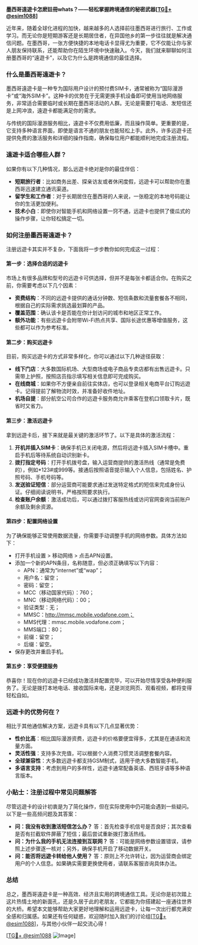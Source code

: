 **墨西哥遠遊卡怎麽註冊whats？——轻松掌握跨境通信的秘密武器[[TG💪+ @esim1088](https://t.me/s/esim1088)]**

近年来，随着全球化进程的加快，越来越多的人选择前往墨西哥进行旅行、工作或学习。而无论你是短期游客还是长期居住者，在异国他乡的第一步往往就是解决通信问题。在墨西哥，一张方便快捷的本地电话卡显得尤为重要，它不仅能让你与家人朋友保持联系，还能帮助你在陌生环境中快速融入。今天，我们就来聊聊如何注册墨西哥的“遠遊卡”，以及它为什么是跨境通信的最佳选择。

### **什么是墨西哥遠遊卡？**
墨西哥遠遊卡是一种专为国际用户设计的预付费SIM卡，通常被称为“国际漫游卡”或“海外SIM卡”。这种卡的优势在于无需更换手机设备即可使用当地网络服务，非常适合需要临时或长期在墨西哥活动的人群。无论是需要打电话、发短信还是上网冲浪，遠遊卡都能满足你的需求。

与传统的国际漫游服务相比，遠遊卡不仅费用低廉，而且操作简单。更重要的是，它支持多种语言界面，即使是语言不通的朋友也能轻松上手。此外，许多远遊卡还提供免费的激活服务和详细的操作指南，确保每位用户都能顺利地完成注册流程。

### **遠遊卡适合哪些人群？**
如果你有以下几种情况，那么远遊卡绝对是你的最佳伴侣：
- **短期旅行者**：比如商务出差、探亲访友或者休闲度假，远遊卡可以帮助你在墨西哥迅速建立通讯渠道。
- **留学生和工作者**：对于长期居住在墨西哥的人来说，一张稳定的本地号码能让你的生活更加便利。
- **技术小白**：即使你对智能手机和网络设置一窍不通，远遊卡也提供了傻瓜式的操作步骤，让你轻松搞定一切。

### **如何注册墨西哥遠遊卡？**
注册远遊卡其实并不复杂，下面我将一步步教你如何完成这一过程：

#### **第一步：选择合适的远遊卡**
市场上有很多品牌和型号的远遊卡可供选择，但并不是每张卡都适合你。在购买之前，你需要考虑以下几个因素：
- **资费结构**：不同的远遊卡提供的通话分钟数、短信条数和流量套餐各不相同，根据自己的实际需求挑选最划算的产品。
- **覆盖范围**：确认该卡是否能在你计划访问的城市和地区正常工作。
- **额外功能**：有些远遊卡会附带Wi-Fi热点共享、国际长途优惠等增值服务，这些都可以作为参考标准。

#### **第二步：购买远遊卡**
目前，购买远遊卡的方式非常多样化，你可以通过以下几种途径获取：
- **线下门店**：大多数国际机场、大型商场或电子商品专卖店都有出售远遊卡。只需带上护照，按照店员指示填写相关信息即可完成购买。
- **在线商城**：如果你不方便亲自前往实体店，也可以登录相关电商平台订购远遊卡。记得提前了解物流时效，并准备好收件地址。
- **机场自提**：部分航空公司合作的远遊卡服务商允许乘客在登机口领取卡片，既省时又省力。

#### **第三步：激活远遊卡**
拿到远遊卡后，接下来就是最关键的激活环节了。以下是具体的激活流程：
1. **开机并插入SIM卡**：确保手机已关闭电源，然后将远遊卡插入SIM卡槽中。重启手机后等待系统自动识别新卡。
2. **拨打指定号码**：打开手机拨号盘，输入运营商提供的激活热线（通常是免费的），例如*123#或999等。接通后按照语音提示输入个人信息，包括姓名、护照号码、手机号码等。
3. **发送验证短信**：部分运营商可能要求通过发送特定格式的短信来完成身份认证。仔细阅读说明书，严格按照要求执行。
4. **检查账户余额**：激活成功后，可以通过拨打客服热线或访问官网查询当前账户余额及剩余资源。

#### **第四步：配置网络设置**
为了确保能够正常使用数据流量，你需要手动调整手机的网络参数。具体方法如下：
- 打开手机设置 > 移动网络 > 点击APN设置。
- 添加一个新的APN条目，名称随意，但必须正确填写以下内容：
  - APN：通常为“internet”或“wap”；
  - 用户名：留空；
  - 密码：留空；
  - MCC（移动国家代码）：760；
  - MNC（移动网络代码）：00；
  - 验证类型：无；
  - MMSC：http://mmsc.mobile.vodafone.com；
  - MMS代理：mmsc.mobile.vodafone.com；
  - MMS端口：80；
  - 前缀：留空；
  - 后缀：留空。
- 保存更改并重启手机。

#### **第五步：享受便捷服务**
恭喜你！现在你的远遊卡已经成功激活并配置完毕，可以开始尽情享受各种便利服务了。无论是拨打本地电话、接收国际来电，还是浏览网页、观看视频，都将变得轻松自如。

### **远遊卡的优势何在？**
相比于其他通信解决方案，远遊卡具有以下几点显著优势：
- **性价比高**：相比国际漫游资费，远遊卡的价格要便宜得多，尤其是在通话和流量方面。
- **灵活性强**：支持多次充值，可以根据个人消费习惯灵活调整套餐内容。
- **全球兼容性**：大多数远遊卡都支持GSM制式，适用于绝大多数智能手机。
- **多语言支持**：考虑到用户的多样性，远遊卡通常配备英语、西班牙语等多种语言版本。

### **小贴士：注册过程中常见问题解答**
尽管远遊卡的设计初衷是为了简化操作，但在实际使用中仍可能会遇到一些疑问。以下是一些高频问题及其答案：
- **问：我没有收到激活短信怎么办？**
  答：首先检查手机信号是否良好；其次查看是否有拦截软件屏蔽了短信；最后尝试重新拨打激活热线。
- **问：为什么我的手机无法连接到互联网？**
  答：可能是网络参数设置错误，请参照上述步骤逐一核对；另外，确保手机开启了移动数据开关。
- **问：能否将远遊卡转给他人使用？**
  答：原则上不允许转让，因为运营商会绑定用户的个人信息。如果确实需要更换使用者，请联系客服咨询具体办法。

### **总结**
总之，墨西哥遠遊卡是一种高效、经济且实用的跨境通信工具。无论你是初次踏上这片热情土地的新面孔，还是久居于此的老朋友，它都能为你搭建起一座通往世界的大桥。希望本文能够帮助大家更好地理解和运用远遊卡，让每一次出行都充满安全感和归属感。如果还有任何疑惑，欢迎随时加入我们的讨论组[[TG💪+ @esim1088](https://t.me/s/esim1088)]，与其他小伙伴一起交流心得！

[[TG💪+ @esim1088](https://t.me/s/esim1088) ![Image](https://i.postimg.cc/4NQfJmqS/Snipaste-2025-05-13-00-14-12.png)]
